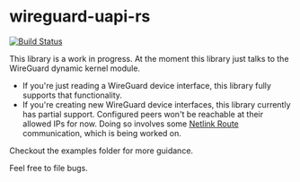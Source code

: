 # wireguard-uapi-rs

[![Build Status](https://travis-ci.org/gluxon/wireguard-uapi-rs.svg?branch=master)](https://travis-ci.org/gluxon/wireguard-uapi-rs)

This library is a work in progress. At the moment this library just talks to the WireGuard dynamic kernel module.

- If you're just reading a WireGuard device interface, this library fully supports that functionality.
- If you're creating new WireGuard device interfaces, this library currently has partial support. Configured peers won't be reachable at their allowed IPs for now. Doing so involves some [Netlink Route](https://www.infradead.org/~tgr/libnl/doc/route.html) communication, which is being worked on.

Checkout the examples folder for more guidance.

Feel free to file bugs.
